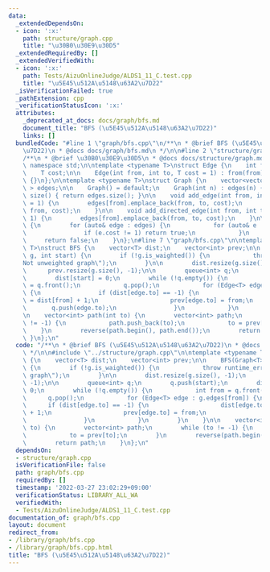 ```yaml
---
data:
  _extendedDependsOn:
  - icon: ':x:'
    path: structure/graph.cpp
    title: "\u30B0\u30E9\u30D5"
  _extendedRequiredBy: []
  _extendedVerifiedWith:
  - icon: ':x:'
    path: Tests/AizuOnlineJudge/ALDS1_11_C.test.cpp
    title: "\u5E45\u512A\u5148\u63A2\u7D22"
  _isVerificationFailed: true
  _pathExtension: cpp
  _verificationStatusIcon: ':x:'
  attributes:
    _deprecated_at_docs: docs/graph/bfs.md
    document_title: "BFS (\u5E45\u512A\u5148\u63A2\u7D22)"
    links: []
  bundledCode: "#line 1 \"graph/bfs.cpp\"\n/**\n * @brief BFS (\u5E45\u512A\u5148\u63A2\
    \u7D22)\n * @docs docs/graph/bfs.md\n */\n\n#line 2 \"structure/graph.cpp\"\n\n\
    /**\n * @brief \u30B0\u30E9\u30D5\n * @docs docs/structure/graph.md\n */\n\nusing\
    \ namespace std;\n\ntemplate <typename T>\nstruct Edge {\n    int from, to;\n\
    \    T cost;\n\n    Edge(int from, int to, T cost = 1) : from(from), to(to), cost(cost)\
    \ {}\n};\n\ntemplate <typename T>\nstruct Graph {\n    vector<vector<Edge<T> >\
    \ > edges;\n\n    Graph() = default;\n    Graph(int n) : edges(n) {}\n\n    size_t\
    \ size() { return edges.size(); }\n\n    void add_edge(int from, int to, T cost\
    \ = 1) {\n        edges[from].emplace_back(from, to, cost);\n        edges[to].emplace_back(to,\
    \ from, cost);\n    }\n\n    void add_directed_edge(int from, int to, T cost =\
    \ 1) {\n        edges[from].emplace_back(from, to, cost);\n    }\n\n    bool is_waighted()\
    \ {\n        for (auto& edge : edges) {\n            for (auto& e : edge) {\n\
    \                if (e.cost != 1) return true;\n            }\n        }\n   \
    \     return false;\n    }\n};\n#line 7 \"graph/bfs.cpp\"\n\ntemplate <typename\
    \ T>\nstruct BFS {\n    vector<T> dist;\n    vector<int> prev;\n\n    BFS(Graph<T>\
    \ g, int start) {\n        if (!g.is_waighted()) {\n            throw runtime_error(\"\
    Not unweighted graph\");\n        }\n\n        dist.resize(g.size(), -1);\n  \
    \      prev.resize(g.size(), -1);\n\n        queue<int> q;\n        q.push(start);\n\
    \        dist[start] = 0;\n        while (!q.empty()) {\n            int from\
    \ = q.front();\n            q.pop();\n            for (Edge<T> edge : g.edges[from])\
    \ {\n                if (dist[edge.to] == -1) {\n                    dist[edge.to]\
    \ = dist[from] + 1;\n                    prev[edge.to] = from;\n             \
    \       q.push(edge.to);\n                }\n            }\n        }\n    }\n\
    \n    vector<int> path(int to) {\n        vector<int> path;\n        while (to\
    \ != -1) {\n            path.push_back(to);\n            to = prev[to];\n    \
    \    }\n        reverse(path.begin(), path.end());\n        return path;\n   \
    \ }\n};\n"
  code: "/**\n * @brief BFS (\u5E45\u512A\u5148\u63A2\u7D22)\n * @docs docs/graph/bfs.md\n\
    \ */\n\n#include \"../structure/graph.cpp\"\n\ntemplate <typename T>\nstruct BFS\
    \ {\n    vector<T> dist;\n    vector<int> prev;\n\n    BFS(Graph<T> g, int start)\
    \ {\n        if (!g.is_waighted()) {\n            throw runtime_error(\"Not unweighted\
    \ graph\");\n        }\n\n        dist.resize(g.size(), -1);\n        prev.resize(g.size(),\
    \ -1);\n\n        queue<int> q;\n        q.push(start);\n        dist[start] =\
    \ 0;\n        while (!q.empty()) {\n            int from = q.front();\n      \
    \      q.pop();\n            for (Edge<T> edge : g.edges[from]) {\n          \
    \      if (dist[edge.to] == -1) {\n                    dist[edge.to] = dist[from]\
    \ + 1;\n                    prev[edge.to] = from;\n                    q.push(edge.to);\n\
    \                }\n            }\n        }\n    }\n\n    vector<int> path(int\
    \ to) {\n        vector<int> path;\n        while (to != -1) {\n            path.push_back(to);\n\
    \            to = prev[to];\n        }\n        reverse(path.begin(), path.end());\n\
    \        return path;\n    }\n};\n"
  dependsOn:
  - structure/graph.cpp
  isVerificationFile: false
  path: graph/bfs.cpp
  requiredBy: []
  timestamp: '2022-03-27 23:02:29+09:00'
  verificationStatus: LIBRARY_ALL_WA
  verifiedWith:
  - Tests/AizuOnlineJudge/ALDS1_11_C.test.cpp
documentation_of: graph/bfs.cpp
layout: document
redirect_from:
- /library/graph/bfs.cpp
- /library/graph/bfs.cpp.html
title: "BFS (\u5E45\u512A\u5148\u63A2\u7D22)"
---
```

